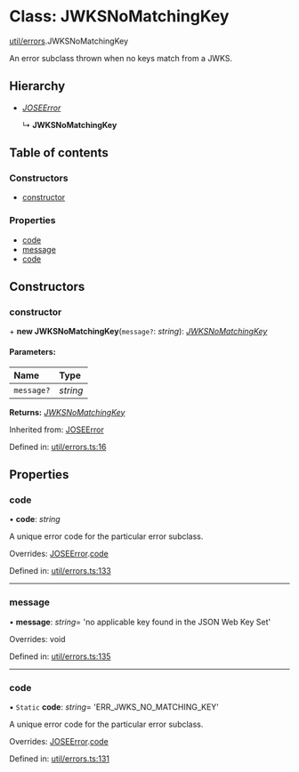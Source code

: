 # Class: JWKSNoMatchingKey

[util/errors](../modules/util_errors.md).JWKSNoMatchingKey

An error subclass thrown when no keys match from a JWKS.

## Hierarchy

* [*JOSEError*](util_errors.joseerror.md)

  ↳ **JWKSNoMatchingKey**

## Table of contents

### Constructors

- [constructor](util_errors.jwksnomatchingkey.md#constructor)

### Properties

- [code](util_errors.jwksnomatchingkey.md#code)
- [message](util_errors.jwksnomatchingkey.md#message)
- [code](util_errors.jwksnomatchingkey.md#code)

## Constructors

### constructor

\+ **new JWKSNoMatchingKey**(`message?`: *string*): [*JWKSNoMatchingKey*](util_errors.jwksnomatchingkey.md)

#### Parameters:

Name | Type |
:------ | :------ |
`message?` | *string* |

**Returns:** [*JWKSNoMatchingKey*](util_errors.jwksnomatchingkey.md)

Inherited from: [JOSEError](util_errors.joseerror.md)

Defined in: [util/errors.ts:16](https://github.com/panva/jose/blob/v3.11.4/src/util/errors.ts#L16)

## Properties

### code

• **code**: *string*

A unique error code for the particular error subclass.

Overrides: [JOSEError](util_errors.joseerror.md).[code](util_errors.joseerror.md#code)

Defined in: [util/errors.ts:133](https://github.com/panva/jose/blob/v3.11.4/src/util/errors.ts#L133)

___

### message

• **message**: *string*= 'no applicable key found in the JSON Web Key Set'

Overrides: void

Defined in: [util/errors.ts:135](https://github.com/panva/jose/blob/v3.11.4/src/util/errors.ts#L135)

___

### code

▪ `Static` **code**: *string*= 'ERR\_JWKS\_NO\_MATCHING\_KEY'

A unique error code for the particular error subclass.

Overrides: [JOSEError](util_errors.joseerror.md).[code](util_errors.joseerror.md#code)

Defined in: [util/errors.ts:131](https://github.com/panva/jose/blob/v3.11.4/src/util/errors.ts#L131)
